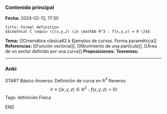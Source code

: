 ### Contenido principal

**Fecha:** 2024-02-12, 17:30

```ad-formal
title: Formal definition
$$\mathcal C \equiv \{(x,y,z) \in \mathbb R^3 : f(x,y,z) = 0 \}$$
```

**Tema:** [[Cinemática clásica#2.b Ejemplos de curvas. Forma paramétrica]]
**Referencias:** [[Función vectorial]], [[Movimiento de una partícula]], [[Área de un sector definido por una curva]]
**Proposiciones:**
**Teoremas:**

---
### Anki

START
Básico
Anverso: Definición de curva en $\mathbb R^3$
Reverso: 
$$\mathcal C \equiv \{(x,y,z) \in \mathbb R^3 : f(x,y,z) = 0 \}$$
Tags: definición Física
<!--ID: 1708275569365-->
END
